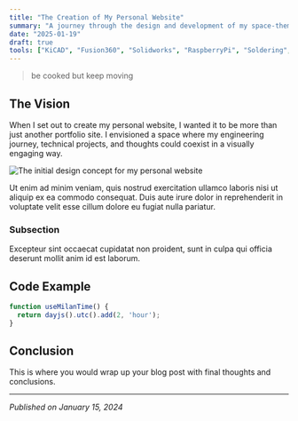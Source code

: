 ```yaml
---
title: "The Creation of My Personal Website"
summary: "A journey through the design and development of my space-themed personal website and blog."
date: "2025-01-19"
draft: true
tools: ["KiCAD", "Fusion360", "Solidworks", "RaspberryPi", "Soldering", "Arduino", "CriticalThinking", "VPSHosting"]
---
```


> be cooked but keep moving

## The Vision

When I set out to create my personal website, I wanted it to be more than just another portfolio site. I envisioned a space where my engineering journey, technical projects, and thoughts could coexist in a visually engaging way.

![The initial design concept for my personal website](/assets/blog/new.jpg "Early mockup of the space-themed interface")

Ut enim ad minim veniam, quis nostrud exercitation ullamco laboris nisi ut aliquip ex ea commodo consequat. Duis aute irure dolor in reprehenderit in voluptate velit esse cillum dolore eu fugiat nulla pariatur.

### Subsection

Excepteur sint occaecat cupidatat non proident, sunt in culpa qui officia deserunt mollit anim id est laborum.

## Code Example

```javascript
function useMilanTime() {
  return dayjs().utc().add(2, 'hour');
}
```

## Conclusion

This is where you would wrap up your blog post with final thoughts and conclusions.

---

*Published on January 15, 2024* 